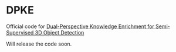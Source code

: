# DPKE

Official code for [Dual-Perspective Knowledge Enrichment for Semi-Supervised 3D Object Detection](https://arxiv.org/abs/2401.05011)

Will release the code soon.
